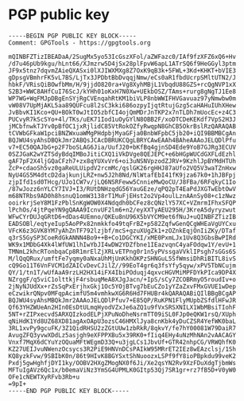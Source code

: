 # PGP public key

    -----BEGIN PGP PUBLIC KEY BLOCK-----
    Comment: GPGTools - https://gpgtools.org
    
    mQINBFZTizIBEADaA/2SugMx5yo53IcGszXFol/aZWFazc0/IAf9fzXFZ6xQ6+Hv
    /d7u46pUb9kgu/hLnt66/XJmzrw5D4jSx28plFpvW6apL1ATrSQ6f9HeGGyl3ptm
    JF9x5tnz7dqvmZAieQXASxi0lXJIWXMXg8Z7OxK9qB3k+5FWL+3Kd+KHKT+bVIE3
    gDpsgVBmhrFK5vL7BS/LjTx3JPDbtBbDvqqjNmw/eCs0aR1fbdUcrpSMltUTN2/J
    hbkF/VRisQiBOwfbMm/H/9jjdO820ra+Vg8XyhMBjL1VbqdU88GZS+rcQgNVP1xX
    S2B3+WWC8AHfCuI76ScJ/kYHh01oKxH7N0Xw+UEkbOSZ/TAms+rurg8gNgTJ1Ee8
    WP7WG+WqFMJpDBgEnSYjRgCVEnqahRtKM1biVLP8nbWWIFHVGavuaz97yNmwbw0m
    vW08V7UpMjAKL5aa89QUFcu8l2sC3kki686ozpyIjqtRtujGzg5caHAHuIUhXHew
    JvBbvKI1Kco+QU+BOkT0wJtIO5zbfCI4ojQmMDrJnTKP2x7nTLDh7mUocEc+z4C3
    PUCvyR7kScSYo+4l/TKs/uEK71Iod1uOyGYlN8OBB2F/xoDTCDeKEKdf7VpS2H3J
    jMCbfnwkTJYv0pBfOC1jxRjlidC85VtRokOZfyRwqpN8GhCB5OkrBslRzQARAQAB
    tCVWbGFkaW1pciBNZWxuaWMgPHdpbjMyaGFja0BnbWFpbC5jb20+iQI9BBMBCgAn
    BQJWU4syAhsDBQkJmr2ABQsJCAcDBRUKCQgLBRYCAwEAAh4BAheAAAoJELQDlPfu
    v7+EC50QAJbG+p2F7boSLAG6Jia/UufJ20+bKfBq4gjnSD4Ede9YoB7GJRg3ECUV
    0SZJGaK2wYZTSdyBdqIMBoJitiCXQ1iVkDVge8QEJEPC+e6bHGpWUCdGXFLdEzhl
    gAF7pF2X4ljGQaCFzh7+zx8qYUXvVr6+oi3uNSNVpzodZJRV+9KzhlJpBYMdHTUh
    ZcP+cdaoSh5vz0gaReULUipdV2rcmMc/qslGK26rgHHJ87aUfo2VQ5V3waTZnHxw
    NyU4GS5M4dtcD2dajkunjLRZ+nw5J2h8Nd/NlWtafEbI41fK9jza67k0+1hJBFpj
    zjpIfd1sd0THcg/UJo1CW7v/jLQ6NSRFeww5CnnieMwQoCU/J8FBa/6RFqkyC1Io
    /87wJozz6nYLCY7IVJ+I3/RUtDNHzqdG56YauGEze/qPQ2pT4EaPdJXGTwEbtOwV
    m68NTRbs9AD0h8hsnuQ1omW3138rT1MuFjEHst2o2Vp4oulLznAAnSy08+c1zNwz
    ooirkrjSeY8M1FzPblSnKgWOW0X4Ndqdh0bCFez8cQNzlY57XC+VZmrmIFhxSFQP
    lPchOs/4jtPqeYN9gQAAA9IcnvUF2lm6+n2/eyXXTyAEU295H/3KreA5dyryzwut
    WFwCYrDUJqGRtD6+dDas4UEmno/QKEu8nU96X5bVYCM9et6fNuJ+uQINBFZTizIB
    EADSOBl/eqtyeIup5AoPPx82nmkkfo49tqFrBZ+p582ZqfwGenQCgWHEaVgUYCxu
    VFcK6z3GVK8YM7yAhZnTF792lzjbf/mcS+gzuXUgZk1+zOZnkEqjOnIiZKy/DTaf
    q3rS5GySP3CoeRdGkANNN4Bo9++B+Co1DGCYKI/xME0PxmLJx1Uv8Q3GbsBwPIRd
    WK9x1MDbG4Xk4lWfUW1lhIwYbJI4wDW2YDZfbne1IEazvqnC4yaFOdqw1Y/evU+1
    TMNmL2khcRTonbqaCp8R1mrElZjXRLvETPng0r1n5yPVssgaVVklIPsgh7sGGs6S
    M/lQqQRux/umftFe7yqmy0aNxaUhMjUnKkhOKPzSHNGuL5SfWmsiDhRiBITL8ivS
    cQ9Go11T6VnFVCM1dZAICvDevCJilZ//99EoT4gr6q3fsYfy5qyw/xPV5TbNCujm
    QY/1/tn1T/wUfAaA9rzLH2HX14iFX4IbiPOduqj4qxvcHGVMiMPFDYkPIca9DP4X
    NZrggF/q5viC1olttkjF4rsbuqMeA8XJgJacn/+IpS/sCy7ZCOBRmyO5roudIv+o
    2jNyNJUdXx+rZsSqPxErjhxGkj1Oc5YOjBTvg7bEuCZo1yYZaZxvFMxGVUE1wDep
    eCzwikrQNpv0MFqpAcimfU5m4vmhkwXG6R6Hd7FHUBr4kQARAQABiQIlBBgBCgAP
    BQJWU4syAhsMBQkJmr2AAAoJELQDlPfuv7+E85QP/RuKPN1FlyMUpbZSfdlHFwJR
    Qf63YHZWUeAn2HIn0EsDtULmqHyodVZxJe6aZQ1u9fVxSRSXNILX1WbMBsiTIohF
    5NT+rZIPxecvdSARXQIzkodELPjXPuNoDheNsrmTT09iSL0FJp0eQKW1rsQ/XUph
    qNiHdK1Yd8UZ68XD81agAxOApU3ozsC46HMXlJya8cnKbk4yDuCZSR4YefWK0baL
    3RL1xvPy9gcuFK/3Z1QidRHSU2zZGtUUw1zbRkR/8qkvY/fe7hY00081W79DaiR7
    AvugZFQ3yvwXDdLz5asjgh9eXFPPXBu5x39RK0+fIiq4EHy4uNzMhNAn2vAACAGY
    Vnxf7MqX6dCYuYzOQuaMFtWEgmD33Q+u3jgLCs1JbvUf+GTR42nhpCG/VRWQhfK0
    KZ27UEIJvuNWenzOcsycs3R2PiE9HNVnDCsPAIkW95MRrET2IEz8wEAzclsj/1Sh
    KQ8yzkFvw/9SBIbK0n/86t9HIvK8BGYSxtShNuoozxLSPf9fY8ioPBpkdu99veK2
    Pxdj5gwHghfjDYI1ky/OOBV2HXgZMogNX0f6Ji/Xe2qsYN2Rv9XzFDuXdgTjbmWs
    MFTuIgAVz6Qc1x/b0emaViNz3YmSG4UPMLK0GItp53Qj7SR1gr+rz7fB5D+V0yW0
    OFe1cNEWTXyRFvb3Rb+u
    =9pI+
    -----END PGP PUBLIC KEY BLOCK-----

